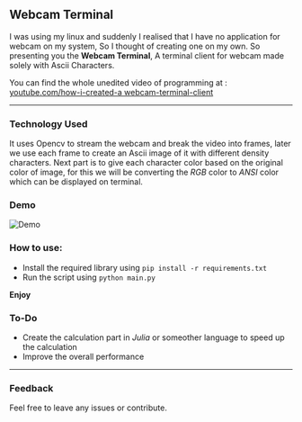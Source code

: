 ## Webcam Terminal

I was using my linux and suddenly I realised that I have no application for webcam on my system, So I thought of creating one on my own.
So presenting you the **Webcam Terminal**, A terminal client for webcam made solely with Ascii Characters.

You can find the whole unedited video of programming at :
[youtube.com/how-i-created-a webcam-terminal-client](https://youtu.be/me2RsizTnU4)

---

### Technology Used

It uses Opencv to stream the webcam and break the video into frames, later we use each frame to create an Ascii image of it with different density characters.
Next part is to give each character color based on the original color of image, for this we will be converting the *RGB* color to *ANSI* color which can be displayed on terminal.

### Demo

![Demo](demo.gif)

### How to use:

- Install the required library using `pip install -r requirements.txt`
- Run the script using `python main.py`

**Enjoy**

### To-Do

- Create the calculation part in *Julia* or someother language to speed up the calculation
- Improve the overall performance

---
### Feedback

Feel free to leave any issues or contribute.
